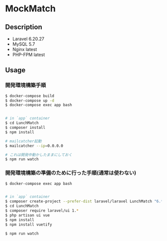 # MockMatch
## Description
- Laravel 6.20.27
- MySQL 5.7
- Nginx latest
- PHP-FPM latest

## Usage
### 開発環境構築手順
```sh
$ docker-compose build
$ docker-compose up -d
$ docker-compose exec app bash


# in `app` container
$ cd LunchMatch
$ composer install
$ npm install

# mailcatcher起動
$ mailcatcher --ip=0.0.0.0

# これは開発中動かしたままにしておく
$ npm run watch
```


### 開発環境構築の準備のために行った手順(通常は使わない)
```sh
$ docker-compose exec app bash


# in `app` container
$ composer create-project --prefer-dist laravel/laravel LunchMatch "6.*"
$ cd LunchMatch
$ composer require laravel/ui 1.*
$ php artisan ui vue
$ npm install
$ npm install vuetify

$ npm run watch
```
